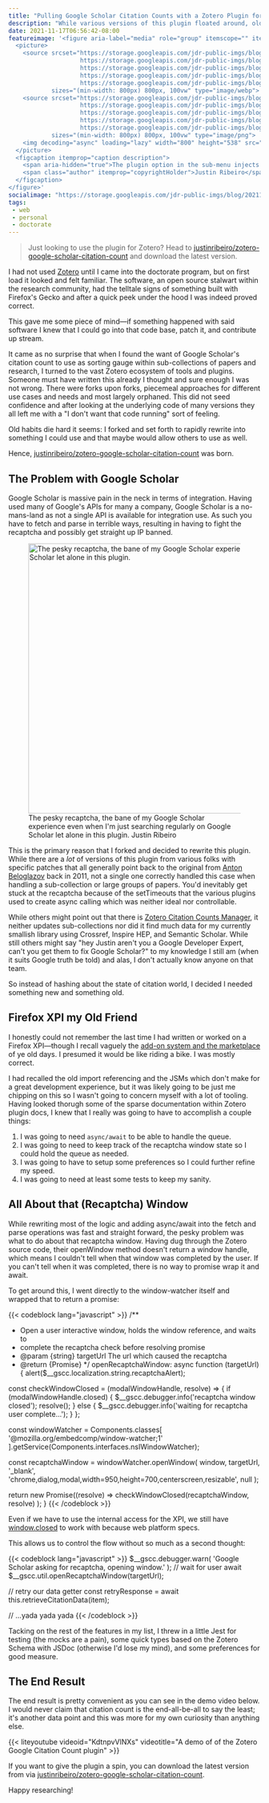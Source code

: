 ```yaml
---
title: "Pulling Google Scholar Citation Counts with a Zotero Plugin for Sorting Papers"
description: "While various versions of this plugin floated around, old habits die hard for this old software engineer: let's do a little retrofit rewrite."
date: 2021-11-17T06:56:42-08:00
featureimage: '<figure aria-label="media" role="group" itemscope="" itemprop="associatedMedia" itemtype="http://schema.org/ImageObject">
  <picture>
    <source srcset="https://storage.googleapis.com/jdr-public-imgs/blog/20211117-zotero-gscc-goodness-640.webp 640w,
                    https://storage.googleapis.com/jdr-public-imgs/blog/20211117-zotero-gscc-goodness-800.webp 800w,
                    https://storage.googleapis.com/jdr-public-imgs/blog/20211117-zotero-gscc-goodness-1024.webp 1024w,
                    https://storage.googleapis.com/jdr-public-imgs/blog/20211117-zotero-gscc-goodness-1280.webp 1280w,
                    https://storage.googleapis.com/jdr-public-imgs/blog/20211117-zotero-gscc-goodness-1600.webp 1600w"
            sizes="(min-width: 800px) 800px, 100vw" type="image/webp">
    <source srcset="https://storage.googleapis.com/jdr-public-imgs/blog/20211117-zotero-gscc-goodness-640.png 640w,
                    https://storage.googleapis.com/jdr-public-imgs/blog/20211117-zotero-gscc-goodness-800.png 800w,
                    https://storage.googleapis.com/jdr-public-imgs/blog/20211117-zotero-gscc-goodness-1024.png 1024w,
                    https://storage.googleapis.com/jdr-public-imgs/blog/20211117-zotero-gscc-goodness-1280.png 1280w,
                    https://storage.googleapis.com/jdr-public-imgs/blog/20211117-zotero-gscc-goodness-1600.png 1600w"
            sizes="(min-width: 800px) 800px, 100vw" type="image/png">
    <img decoding="async" loading="lazy" width="800" height="538" src="https://storage.googleapis.com/jdr-public-imgs/blog/20211117-zotero-gscc-goodness-800.png" alt="The plugin option in the sub-menu injects Google Scholar citation count data in the extra field within Zotero.">
  </picture>
  <figcaption itemprop="caption description">
    <span aria-hidden="true">The plugin option in the sub-menu injects Google Scholar citation count data in the extra field within Zotero.</span>
    <span class="author" itemprop="copyrightHolder">Justin Ribeiro</span>
  </figcaption>
</figure>'
socialimage: "https://storage.googleapis.com/jdr-public-imgs/blog/20211117-zotero-gscc-goodness-800.png"
tags:
 - web
 - personal
 - doctorate
---
```


> Just looking to use the plugin for Zotero? Head to [justinribeiro/zotero-google-scholar-citation-count](https://github.com/justinribeiro/zotero-google-scholar-citation-count) and download the latest version.

I had not used [Zotero](https://www.zotero.org/) until I came into the doctorate program, but on first load it looked and felt familiar. The software, an open source stalwart within the research community, had the telltale signs of something built with Firefox's Gecko and after a quick peek under the hood I was indeed proved correct.

This gave me some piece of mind—if something happened with said software I knew that I could go into that code base, patch it, and contribute up stream.

It came as no surprise that when I found the want of Google Scholar's citation count to use as sorting gauge within sub-collections of papers and research, I turned to the vast Zotero ecosystem of tools and plugins. Someone must have written this already I thought and sure enough I was not wrong. There were forks upon forks, piecemeal approaches for different use cases and needs and most largely orphaned. This did not seed confidence and after looking at the underlying code of many versions they all left me with a "I don't want that code running" sort of feeling.

Old habits die hard it seems: I forked and set forth to rapidly rewrite into something I could use and that maybe would allow others to use as well.

Hence, [justinribeiro/zotero-google-scholar-citation-count](https://github.com/justinribeiro/zotero-google-scholar-citation-count) was born.

## The Problem with Google Scholar

Google Scholar is massive pain in the neck in terms of integration. Having used many of Google's APIs for many a company, Google Scholar is a no-mans-land as not a single API is available for integration use. As such you have to fetch and parse in terrible ways, resulting in having to fight the recaptcha and possibly get straight up IP banned.

<figure aria-label="media" role="group" itemscope="" itemprop="associatedMedia" itemtype="http://schema.org/ImageObject">
  <picture>
    <source srcset="https://storage.googleapis.com/jdr-public-imgs/blog/20211117-zotero-gscc-robotsss-640.webp 640w,
                    https://storage.googleapis.com/jdr-public-imgs/blog/20211117-zotero-gscc-robotsss-800.webp 800w,
                    https://storage.googleapis.com/jdr-public-imgs/blog/20211117-zotero-gscc-robotsss-1024.webp 1024w,
                    https://storage.googleapis.com/jdr-public-imgs/blog/20211117-zotero-gscc-robotsss-1280.webp 1280w,
                    https://storage.googleapis.com/jdr-public-imgs/blog/20211117-zotero-gscc-robotsss-1600.webp 1600w"
            sizes="(min-width: 800px) 800px, 100vw" type="image/webp">
    <source srcset="https://storage.googleapis.com/jdr-public-imgs/blog/20211117-zotero-gscc-robotsss-640.png 640w,
                    https://storage.googleapis.com/jdr-public-imgs/blog/20211117-zotero-gscc-robotsss-800.png 800w,
                    https://storage.googleapis.com/jdr-public-imgs/blog/20211117-zotero-gscc-robotsss-1024.png 1024w,
                    https://storage.googleapis.com/jdr-public-imgs/blog/20211117-zotero-gscc-robotsss-1280.png 1280w,
                    https://storage.googleapis.com/jdr-public-imgs/blog/20211117-zotero-gscc-robotsss-1600.png 1600w"
            sizes="(min-width: 800px) 800px, 100vw" type="image/png">
    <img decoding="async" loading="lazy" width="800" height="538" src="https://storage.googleapis.com/jdr-public-imgs/blog/20211117-zotero-gscc-robotsss-800.png" alt="The pesky recaptcha, the bane of my Google Scholar experience even when I'm just searching regularly on Google Scholar let alone in this plugin.">
  </picture>
  <figcaption itemprop="caption description">
    <span aria-hidden="true">The pesky recaptcha, the bane of my Google Scholar experience even when I'm just searching regularly on Google Scholar let alone in this plugin.</span>
    <span class="author" itemprop="copyrightHolder">Justin Ribeiro</span>
  </figcaption>
</figure>

This is the primary reason that I forked and decided to rewrite this plugin. While there are a _lot_ of versions of this plugin from various folks with specific patches that all generally point back to the original from [Anton Beloglazov](https://beloglazov.info/) back in 2011, not a single one correctly handled this case when handling a sub-collection or large groups of papers. You'd inevitably get stuck at the recaptcha because of the setTimeouts that the various plugins used to create async calling which was neither ideal nor controllable.

While others might point out that there is [Zotero Citation Counts Manager](https://github.com/eschnett/zotero-citationcounts), it neither updates sub-collections nor did it find much data for my currently smallish library using Crossref, Inspire HEP, and Semantic Scholar. While still others might say "hey Justin aren't you a Google Developer Expert, can't you get them to fix Google Scholar?" to my knowledge I still am (when it suits Google truth be told) and alas, I don't actually know anyone on that team.

So instead of hashing about the state of citation world, I decided I needed something new and something old.

## Firefox XPI my Old Friend

I honestly could not remember the last time I had written or worked on a Firefox XPI—though I recall vaguely the [add-on system and the marketplace](https://www.youtube.com/watch?v=Iu2aOk6b_Gs) of ye old days. I presumed it would be like riding a bike. I was mostly correct.

I had recalled the old import referencing and the JSMs which don't make for a great development experience, but it was likely going to be just me chipping on this so I wasn't going to concern myself with a lot of tooling. Having looked thorugh some of the sparse documentation within Zotero plugin docs, I knew that I really was going to have to accomplish a couple things:

1. I was going to need `async/await` to be able to handle the queue.
2. I was going to need to keep track of the recaptcha window state so I could hold the queue as needed.
3. I was going to have to setup some preferences so I could further refine my speed.
4. I was going to need at least some tests to keep my sanity.

## All About that (Recaptcha) Window

While rewriting most of the logic and adding async/await into the fetch and parse operations was fast and straight forward, the pesky problem was what to do about that recaptcha window. Having dug through the Zotero source code, their openWindow method doesn't return a window handle, which means I couldn't tell when that window was completed by the user. If you can't tell when it was completed, there is no way to promise wrap it and await.

To get around this, I went directly to the window-watcher itself and wrapped that to return a promise:

{{< codeblock lang="javascript" >}}
/**
  * Open a user interactive window, holds the window reference, and waits to
  * complete the recaptcha check before resolving promise
  * @param {string} targetUrl The url which caused the recaptcha
  * @return {Promise}
  */
openRecaptchaWindow: async function (targetUrl) {
  alert($__gscc.localization.string.recaptchaAlert);

  const checkWindowClosed = (modalWindowHandle, resolve) => {
    if (modalWindowHandle.closed) {
      $__gscc.debugger.info('recaptcha window closed');
      resolve();
    } else {
      $__gscc.debugger.info('waiting for recaptcha user complete...');
    }
  };

  const windowWatcher = Components.classes[
    '@mozilla.org/embedcomp/window-watcher;1'
  ].getService(Components.interfaces.nsIWindowWatcher);

  const recaptchaWindow = windowWatcher.openWindow(
    window,
    targetUrl,
    '_blank',
    'chrome,dialog,modal,width=950,height=700,centerscreen,resizable',
    null
  );

  return new Promise((resolve) =>
    checkWindowClosed(recaptchaWindow, resolve)
  );
}
{{< /codeblock >}}

Even if we have to use the internal access for the XPI, we still have [window.closed](https://developer.mozilla.org/en-US/docs/Web/API/Window/closed) to work with because web platform specs.

This allows us to control the flow without so much as a second thought:

{{< codeblock lang="javascript" >}}
$__gscc.debugger.warn(
  'Google Scholar asking for recaptcha, opening window.'
);
// wait for user
await $__gscc.util.openRecaptchaWindow(targetUrl);

// retry our data getter
const retryResponse = await this.retrieveCitationData(item);

// ...yada yada yada
{{< /codeblock >}}

Tacking on the rest of the features in my list, I threw in a little Jest for testing (the mocks are a pain), some quick types based on the Zotero Schema with JSDoc (otherwise I'd lose my mind), and some preferences for good measure.

## The End Result

The end result is pretty convenient as you can see in the demo video below. I would never claim that citation count is the end-all-be-all to say the least; it's another data point and this was more for my own curiosity than anything else.

{{< liteyoutube videoid="KdtnpvVlNXs" videotitle="A demo of of the Zotero Google Citation Count plugin" >}}

If you want to give the plugin a spin, you can download the latest version from via [justinribeiro/zotero-google-scholar-citation-count](https://github.com/justinribeiro/zotero-google-scholar-citation-count).

Happy researching!